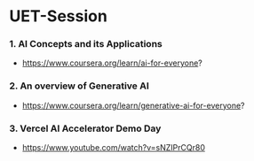# UET-Session
### 1. AI Concepts and its Applications
* https://www.coursera.org/learn/ai-for-everyone?
### 2. An overview of Generative AI
* https://www.coursera.org/learn/generative-ai-for-everyone?
### 3. Vercel AI Accelerator Demo Day
* https://www.youtube.com/watch?v=sNZIPrCQr80
